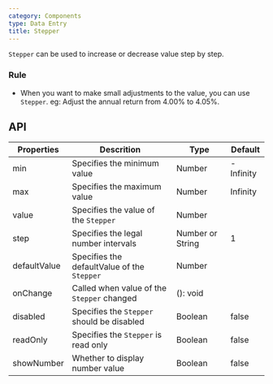 ```yaml
---
category: Components
type: Data Entry
title: Stepper
---
```


`Stepper` can be used to increase or decrease value step by step.

### Rule
- When you want to make small adjustments to the value, you can use `Stepper`. eg: Adjust the annual return from 4.00% to 4.05%.

## API

Properties | Descrition | Type | Default
-----------|------------|------|--------
| min     | Specifies the minimum value   | Number | -Infinity        |
| max     | Specifies the maximum value       | Number      | Infinity           |
| value     | Specifies the value of the `Stepper`       | Number      | <span> </span> |
| step     | Specifies the legal number intervals  | Number or String      |  1      |
| defaultValue     | Specifies the defaultValue of the `Stepper`       | Number      |    <span> </span>   |
| onChange     | Called when value of the `Stepper` changed      | (): void      |   <span> </span>     |
| disabled     | Specifies the `Stepper` should be disabled      | Boolean      |      false      |
| readOnly     | Specifies the `Stepper` is read only       | Boolean      |      false      |
| showNumber   | Whether to display number value  | Boolean      |      false      |
